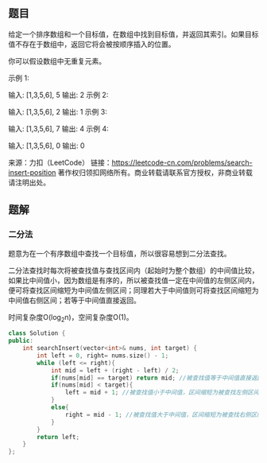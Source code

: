 ## 题目

给定一个排序数组和一个目标值，在数组中找到目标值，并返回其索引。如果目标值不存在于数组中，返回它将会被按顺序插入的位置。

你可以假设数组中无重复元素。

示例 1:

输入: [1,3,5,6], 5
输出: 2
示例 2:

输入: [1,3,5,6], 2
输出: 1
示例 3:

输入: [1,3,5,6], 7
输出: 4
示例 4:

输入: [1,3,5,6], 0
输出: 0

来源：力扣（LeetCode）
链接：https://leetcode-cn.com/problems/search-insert-position
著作权归领扣网络所有。商业转载请联系官方授权，非商业转载请注明出处。

## 题解

### 二分法

题意为在一个有序数组中查找一个目标值，所以很容易想到二分法查找。

二分法查找时每次将被查找值与查找区间内（起始时为整个数组）的中间值比较，如果比中间值小，因为数组是有序的，所以被查找值一定在中间值的左侧区间内，便可将查找区间缩短为中间值左侧区间；同理若大于中间值则可将查找区间缩短为中间值右侧区间；若等于中间值直接返回。

时间复杂度O(log<sub>2</sub>n)，空间复杂度O(1)。

```c++
class Solution {
public:
    int searchInsert(vector<int>& nums, int target) {
        int left = 0, right= nums.size() - 1;
        while (left <= right){
            int mid = left + (right - left) / 2;
            if(nums[mid] == target) return mid; //被查找值等于中间值直接返回
            if(nums[mid] < target){
                left = mid + 1;	//被查找值小于中间值，区间缩短为被查找左侧区间
            }
            else{
                right = mid - 1; //被查找值大于中间值，区间缩短为被查找右侧区间
            }
        }
        return left;
    }
};
```



